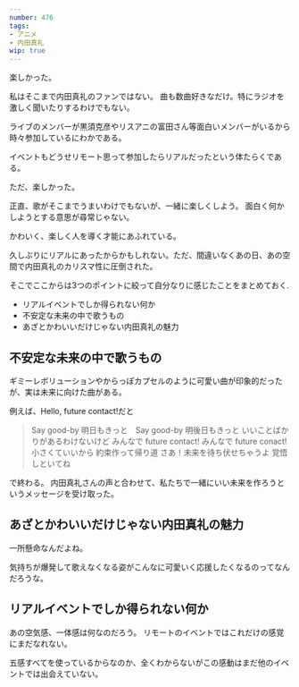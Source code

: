 ```yaml
---
number: 476
tags: 
- アニメ
- 内田真礼
wip: true
---
```



楽しかった。

私はそこまで内田真礼のファンではない。
曲も数曲好きなだけ。特にラジオを激しく聞いたりするわけでもない。

ライブのメンバーが黒須克彦やリスアニの富田さん等面白いメンバーがいるから時々参加しているにわかである。


イベントもどうせリモート思って参加したらリアルだったという体たらくである。

ただ、楽しかった。

正直、歌がそこまでうまいわけでもないが、一緒に楽しくしよう。
面白く何かしようとする意思が尋常じゃない。

かわいく、楽しく人を導く才能にあふれている。

久しぶりにリアルにあったからかもしれない。ただ、間違いなくあの日、あの空間で内田真礼のカリスマ性に圧倒された。

そこでここからは3つのポイントに絞って自分なりに感じたことをまとめておく.

- リアルイベントでしか得られない何か
- 不安定な未来の中で歌うもの
- あざとかわいいだけじゃない内田真礼の魅力


## 不安定な未来の中で歌うもの
ギミーレボリューションやからっぽカプセルのように可愛い曲が印象的だったが、実は未来に向けた曲がある。

例えば、Hello, future contact!だと


> Say good-by 明日もきっと　Say good-by 明後日もきっと
いいことばかりがあるわけないけど
みんなで future contact! みんなで future conact!
小さくていいから 約束作って帰り道
さあ！未来を待ち伏せちゃうよ 覚悟しといてね

で終わる。
内田真礼さんの声と合わせて、私たちで一緒にいい未来を作ろうというメッセージを受け取った。


## あざとかわいいだけじゃない内田真礼の魅力
一所懸命なんだよね。

気持ちが爆発して歌えなくなる姿がこんなに可愛いく応援したくなるのってなんだろうな。


## リアルイベントでしか得られない何か

あの空気感、一体感は何なのだろう。
リモートのイベントではこれだけの感覚にまだなれない。

五感すべてを使っているからなのか、全くわからないがこの感動はまだ他のイベントでは出会えていない。
